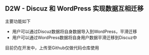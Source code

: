 ## D2W - Discuz 和 WordPress 实现数据互相迁移

主要功能如下

- 用户可以通过Discuz数据将自身数据导入到WordPress，平滑迁移
- 用户可以通过WordPress数据将自身用户数据平滑迁移到Discuz中

目前仍在开发中，上传至Github仅做代码仓库使用